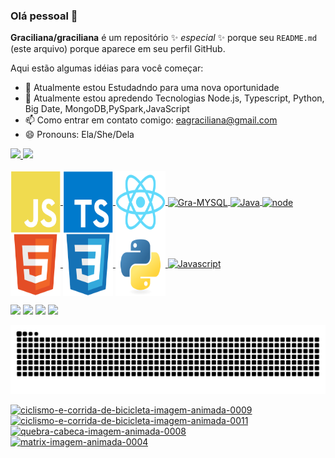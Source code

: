 ### Olá pessoal 🚴

**Graciliana/graciliana** é um repositório ✨ _especial_ ✨ porque seu  `README.md` (este arquivo) porque aparece em seu perfil GitHub.

Aqui estão algumas idéias para você começar:

- 🔭 Atualmente estou Estudadndo para uma nova oportunidade 
- 🌱 Atualmente estou apredendo Tecnologias Node.js, Typescript, Python, Big Date, MongoDB,PySpark,JavaScript
-  📫 Como entrar em contato comigo: eagraciliana@gmail.com
- 😄 Pronouns: Ela/She/Dela


 <a href="https://github.com/Graciliana">
  <img height="180em" src="https://github-readme-stats.vercel.app/api?username=Graciliana&show_icons=true&theme=dracula&include_all_commits=true&count_private=true"/>
  <img height="180em" src="https://github-readme-stats.vercel.app/api/top-langs/?username=Graciliana&layout=compact&langs_count=7&theme=dracula"/>
</div>
<div style="display: inline_block"><br>
  
  
  <img align="center" alt="Javascript" height="100" width="80" src="https://raw.githubusercontent.com/devicons/devicon/master/icons/javascript/javascript-plain.svg">
  <img align="center" alt="Typscript" height="100" width="80" src="https://raw.githubusercontent.com/devicons/devicon/master/icons/typescript/typescript-plain.svg">
  <img align="center" alt="React" height="100" width="80" src="https://raw.githubusercontent.com/devicons/devicon/master/icons/react/react-original.svg">
  <img align="center" alt="Gra-MYSQL" height="120" width="80" src="https://icongr.am/devicon/mysql-original-wordmark.svg?size=128&color=currentColor">
  <img align="center" alt="Java" height="100" width="80" src="https://icongr.am/devicon/java-original.svg?size=128&color=currentColor">
  <img align="center" alt="node" height="100" width="80" src="https://icongr.am/devicon/nodejs-original.svg?size=128&color=currentColor">
  <img align="center" alt="HTML" height="100" width="80" src="https://raw.githubusercontent.com/devicons/devicon/master/icons/html5/html5-original.svg">
  <img align="center" alt="CSS" height="100" width="80" src="https://raw.githubusercontent.com/devicons/devicon/master/icons/css3/css3-original.svg">
  <img align="center" alt="Python" height="100" width="80" src="https://raw.githubusercontent.com/devicons/devicon/master/icons/python/python-original.svg">
  <img alt="Javascript" height="100" width="80 src="https://icongr.am/devicon/npm-original-wordmark.svg?size=128&color=currentColor">
 
          
          
          
          
                  
 
 
</div>

<div> 

  <a href="https://instagram.com/gracilianakascher/" target="_blank"><img src="https://img.shields.io/badge/-Instagram-%23E4405F?style=for-the-badge&logo=instagram&logoColor=white" target="_blank"></a>
 <a href="https://discord.gg/Graciliana#4196" target="_blank"><img src="https://img.shields.io/badge/Discord-7289DA?style=for-the-badge&logo=discord&logoColor=white" target="_blank"></a> 
  <a href = "mailto:eagraciliana@gmail.com"><img src="https://img.shields.io/badge/Gmail-D14836?style=for-the-badge&logo=gmail&logoColor=white" target="_blank"></a>
  <a href="https://www.linkedin.com/in/graciliana-kascher-00745977/" target="_blank"><img src="https://img.shields.io/badge/-LinkedIn-%230077B5?style=for-the-badge&logo=linkedin&logoColor=white" target="_blank"></a> 
 
  ![Snake animation](https://github.com/Graciliana/graciliana/blob/output/github-contribution-grid-snake.svg)
 
</div>

 <a href="https://www.imagensanimadas.com/cat-ciclismo-e-corridas-de-bicicleta-1124.htm"><img src="https://www.imagensanimadas.com/data/media/1124/ciclismo-e-corrida-de-bicicleta-imagem-animada-0009.gif" border="0" alt="ciclismo-e-corrida-de-bicicleta-imagem-animada-0009" /></a>
 <a href="https://www.imagensanimadas.com/cat-ciclismo-e-corridas-de-bicicleta-1124.htm"><img src="https://www.imagensanimadas.com/data/media/1124/ciclismo-e-corrida-de-bicicleta-imagem-animada-0011.gif" border="0" alt="ciclismo-e-corrida-de-bicicleta-imagem-animada-0011" /></a>
 <a href="https://www.imagensanimadas.com/cat-queba-cabecas-1472.htm"><img src="https://www.imagensanimadas.com/data/media/1472/quebra-cabeca-imagem-animada-0008.gif" border="0" alt="quebra-cabeca-imagem-animada-0008" /></a>
 <a href="https://www.imagensanimadas.com/cat-matrix-568.htm"><img src="https://www.imagensanimadas.com/data/media/568/matrix-imagem-animada-0004.gif" border="0" alt="matrix-imagem-animada-0004" /></a>


